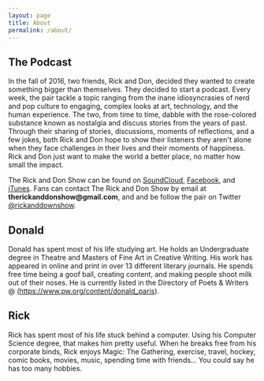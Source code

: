 ```yaml
---
layout: page
title: About
permalink: /about/
---
```


## The Podcast

In the fall of 2016, two friends, Rick and Don, decided they wanted to create something bigger than themselves. They decided to start a podcast. Every week, the pair tackle a topic ranging from the inane idiosyncrasies of nerd and pop culture to engaging, complex looks at art, technology, and the human experience. The two, from time to time,  dabble with the rose-colored substance known as nostalgia and discuss stories from the years of past.  Through their sharing of stories, discussions, moments of reflections, and a few jokes, both Rick and Don hope to show their listeners they aren't alone when they face challenges in their lives and their moments of happiness. Rick and Don just want to make the world a better place, no matter how small the impact.

The Rick and Don Show can be found on [SoundCloud](https://soundcloud.com/rick-and-don), [Facebook](https://www.facebook.com/RickandDonShow), and [iTunes](https://itunes.apple.com/us/podcast/the-rick-don-show/id1229942938). Fans can contact The Rick and Don Show by email at __therickanddonshow@gmail.com__, and and be follow the pair on Twitter [@rickanddownshow](https://www.twitter.com/rickanddonshow).


## Donald

Donald has spent most of his life studying art.  He holds an Undergraduate degree in Theatre and Masters of Fine Art in Creative Writing. His work has appeared in online and print in over 13 different literary journals.  He spends free time being a goof ball, creating content, and making people shoot milk out of their noses.  He is currently listed in the Directory of Poets & Writers @ (https://www.pw.org/content/donald_paris).


## Rick

Rick has spent most of his life stuck behind a computer.  Using his Computer Science degree, that makes him pretty useful.  When he breaks free from his corporate binds, Rick enjoys Magic: The Gathering, exercise, travel, hockey, comic books, movies, music, spending time with friends... You could say he has too many hobbies.
